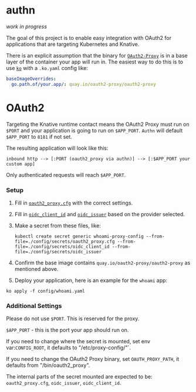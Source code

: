 # authn

_work in progress_

The goal of this project is to enable easy integration with OAuth2 for
applications that are targeting Kubernetes and Knative.

There is an explicit assumption that the binary for
[`OAuth2-Proxy`](https://github.com/oauth2-proxy/oauth2-proxy) is in a base
layer of the container your app will run in. The easiest way to do this is to
use [`ko`](https://github.com/google/ko) with a `.ko.yaml` config like:

```yaml
baseImageOverrides:
  go.path.of/your.app/: quay.io/oauth2-proxy/oauth2-proxy
```

# OAuth2

Targeting the Knative runtime contact means the OAuth2 Proxy must run on `$PORT`
and your application is going to run on `$APP_PORT`. `Authn` will default
`$APP_PORT` to `8181` if not set.

The resulting application will look like this:

```
inbound http --> [:PORT (oauth2_proxy via authn)] --> [:$APP_PORT your custom app]
```

Only authenticated requests will reach `$APP_PORT`.

### Setup

1. Fill in [`oauth2_proxy.cfg`](./config/secrets/oauth2_proxy.cfg) with the
   correct settings.
1. Fill in [`oidc_client_id`](./config/secrets/oidc_client_id) and
   [`oidc_issuer`](./config/secrets/oidc_issuer) based on the provider selected.
1. Make a secret from these files, like:

   ```shell
   kubectl create secret generic whoami-proxy-config --from-file=./config/secrets/oauth2_proxy.cfg --from-file=./config/secrets/oidc_client_id --from-file=./config/secrets/oidc_issuer
   ```

1. Confirm the base image contains `quay.io/oauth2-proxy/oauth2-proxy` as
   mentioned above.
1. Deploy your application, here is an example for the `whoami` app:

```shell
ko apply -f config/whoami.yaml
```

### Additional Settings

Please do not use `$PORT`. This is reserved for the proxy.

`$APP_PORT` - this is the port your app should run on.

If you need to change where the secret is mounted, set env var:`CONFIG_ROOT`, it
defaults to "/etc/proxy-config/"`.

If you need to change the OAuth2 Proxy binary, set `OAUTH_PROXY_PATH`, it
defaults from "/bin/oauth2_proxy".

The internal parts of the secret mounted are expected to be: `oauth2_proxy.cfg`,
`oidc_issuer`, `oidc_client_id`.
